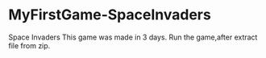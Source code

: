 # MyFirstGame-SpaceInvaders
 Space Invaders
This game was made in 3 days.
Run the game,after extract file from zip.

